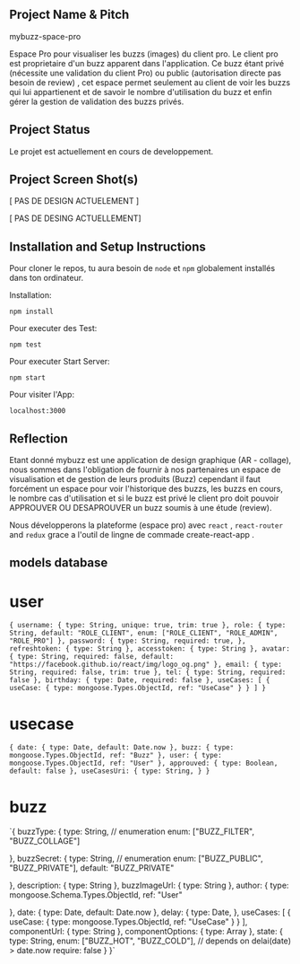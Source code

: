 ## Project Name & Pitch

mybuzz-space-pro

Espace Pro pour visualiser les buzzs (images) du client pro. Le client pro est proprietaire d'un buzz apparent dans l'application. Ce buzz étant privé (nécessite une validation du client Pro)  ou public (autorisation directe pas besoin de review) , cet espace permet seulement au client de voir les buzzs qui lui appartienent et de savoir le nombre d'utilisation du buzz et enfin gérer la gestion de validation des buzzs privés.

## Project Status

Le projet est actuellement en cours de developpement.

## Project Screen Shot(s)  

[ PAS DE DESIGN ACTUELEMENT ]

[ PAS DE DESING ACTUELLEMENT]

## Installation and Setup Instructions
 

Pour cloner le repos, tu aura besoin de `node` et `npm` globalement installés dans ton ordinateur.  

Installation:

`npm install`  

Pour executer des Test:  

`npm test`  

Pour executer Start Server:

`npm start`  

Pour visiter l'App:

`localhost:3000`  

## Reflection

Etant donné mybuzz est une application de design graphique (AR - collage), nous sommes dans l'obligation de fournir à nos partenaires un espace de visualisation et de gestion de leurs produits (Buzz) cependant il faut forcément un espace pour voir l'historique des buzzs, les buzzs en cours, le nombre cas d'utilisation et si le buzz est privé le client pro doit pouvoir APPROUVER OU DESAPROUVER un buzz soumis à une étude (review).

Nous développerons la plateforme (espace pro) avec  `react` , `react-router` and `redux` grace a l'outil de lingne de commade create-react-app .  

## models database

# user
`{
  username: {
    type: String,
    unique: true,
    trim: true
  },
  role: {
    type: String,
    default: "ROLE_CLIENT",
    enum: ["ROLE_CLIENT", "ROLE_ADMIN", "ROLE_PRO"]
  },
  password: {
    type: String,
    required: true,
  },
  refreshtoken: {
    type: String
  },
  accesstoken: {
    type: String
  },
  avatar: {
    type: String,
    required: false,
    default: "https://facebook.github.io/react/img/logo_og.png"
  },
  email: {
    type: String,
    required: false,
    trim: true
  },
  tel: {
    type: String,
    required: false
  },
  birthday: {
    type: Date,
    required: false
  },
  useCases: [
    {
      useCase: {
        type: mongoose.Types.ObjectId,
        ref: "UseCase"
      }
    }
  ]
}`

# usecase
`{
  date: {
    type: Date,
    default: Date.now
  },
  buzz: {
    type: mongoose.Types.ObjectId,
    ref: "Buzz"
  },
  user: {
    type: mongoose.Types.ObjectId,
    ref: "User"
  },
  approuved: {
    type: Boolean,
    default: false
  },
  useCasesUri: {
    type: String,
  }
}` 

# buzz
 `{
  buzzType: {
    type: String, // enumeration
    enum: ["BUZZ_FILTER", "BUZZ_COLLAGE"]

  },
  buzzSecret: {
    type: String, // enumeration
    enum: ["BUZZ_PUBLIC", "BUZZ_PRIVATE"],
    default: "BUZZ_PRIVATE"

  },
  description: {
    type: String
  },
  buzzImageUrl: {
    type: String
  },
  author: {
    type: mongoose.Schema.Types.ObjectId,
    ref: "User"

  },
  date: {
    type: Date,
    default: Date.now
  },
  delay: {
    type: Date,
  },
  useCases: [
    {
      useCase: {
        type: mongoose.Types.ObjectId,
        ref: "UseCase"
      }
    }
  ],
  componentUrl: {
    type: String
  },
  componentOptions: {
    type: Array
  },
  state: {
    type: String,
    enum: ["BUZZ_HOT", "BUZZ_COLD"], // depends on delai(date) > date.now
    require: false
  }
}` 
